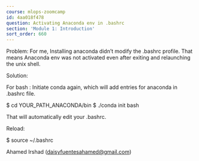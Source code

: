 ```yaml
---
course: mlops-zoomcamp
id: 4aa018f478
question: Activating Anaconda env in .bashrc
section: 'Module 1: Introduction'
sort_order: 660
---
```


Problem: For me, Installing anaconda didn’t modify the .bashrc profile. That means Anaconda env was not activated even after exiting and relaunching the unix shell.

Solution:

For bash : Initiate conda again, which will add entries for anaconda in .bashrc file.

$ cd YOUR_PATH_ANACONDA/bin $ ./conda init bash

That will automatically edit your .bashrc.

Reload:

$ source ~/.bashrc

Ahamed Irshad ([daisyfuentesahamed@gmail.com](mailto:daisyfuentesahamed@gmail.com))

